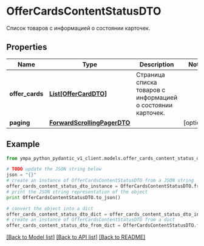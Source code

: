 # OfferCardsContentStatusDTO

Список товаров с информацией о состоянии карточек.

## Properties
Name | Type | Description | Notes
------------ | ------------- | ------------- | -------------
**offer_cards** | [**List[OfferCardDTO]**](OfferCardDTO.md) | Страница списка товаров с информацией о состоянии карточек. | 
**paging** | [**ForwardScrollingPagerDTO**](ForwardScrollingPagerDTO.md) |  | [optional] 

## Example

```python
from ympa_python_pydantic_v1_client.models.offer_cards_content_status_dto import OfferCardsContentStatusDTO

# TODO update the JSON string below
json = "{}"
# create an instance of OfferCardsContentStatusDTO from a JSON string
offer_cards_content_status_dto_instance = OfferCardsContentStatusDTO.from_json(json)
# print the JSON string representation of the object
print OfferCardsContentStatusDTO.to_json()

# convert the object into a dict
offer_cards_content_status_dto_dict = offer_cards_content_status_dto_instance.to_dict()
# create an instance of OfferCardsContentStatusDTO from a dict
offer_cards_content_status_dto_from_dict = OfferCardsContentStatusDTO.from_dict(offer_cards_content_status_dto_dict)
```
[[Back to Model list]](../README.md#documentation-for-models) [[Back to API list]](../README.md#documentation-for-api-endpoints) [[Back to README]](../README.md)


